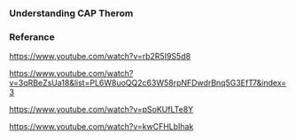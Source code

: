 ### Understanding CAP Therom

### Referance

https://www.youtube.com/watch?v=rb2R5I9S5d8

https://www.youtube.com/watch?v=3qRBeZsUa18&list=PL6W8uoQQ2c63W58rpNFDwdrBnq5G3EfT7&index=3

https://www.youtube.com/watch?v=pSoKUfLTe8Y

https://www.youtube.com/watch?v=kwCFHLbIhak

